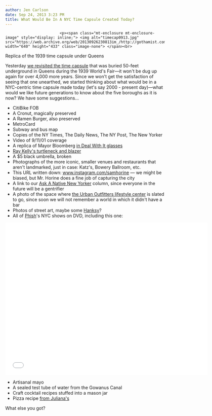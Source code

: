 ```yaml
---
author: Jen Carlson
date: Sep 24, 2013 3:23 PM
title: What Would Be In A NYC Time Capsule Created Today?
---
```



                            
                            
                            
                            <p><span class="mt-enclosure mt-enclosure-image" style="display: inline;"> <img alt="timecap0913.jpg" src="https://web.archive.org/web/20130926230813im_/http://gothamist.com/attachments/arts_jen/timecap0913.jpg" width="640" height="433" class="image-none"> </span><br>
<span class="photo_caption">Replica of the 1939 time capsule under Queens</span></p>

<p>Yesterday <a href="https://web.archive.org/web/20130926230813/http://gothamist.com/2013/09/23/75_years_ago_today_a_time_capsule_w.php">we revisited the time capsule</a> that was buried 50-feet underground in Queens during the 1939 World&apos;s Fair&#x2014;it won&apos;t be dug up again for over 4,000 more years. Since we won&apos;t get the satisfaction of seeing that one unearthed, we started thinking about what would be in a NYC-centric time capsule made today (let&apos;s say 2000 - present day)&#x2014;what would we like future generations to know about the five boroughs as it is now? We have some suggestions...</p>

<ul><li>CitiBike FOB
</li><li>A Cronut, magically preserved
</li><li>A Ramen Burger, also preserved
</li><li>MetroCard
</li><li>Subway and bus map
</li><li>Copies of the NY Times, The Daily News, The NY Post, The New Yorker
</li><li>Video of 9/11/01 coverage
</li><li>A replica of Mayor Bloomberg <a href="https://web.archive.org/web/20130926230813/http://gothamist.com/tags/dealwithit">in Deal With It glasses</a>
</li><li><a href="https://web.archive.org/web/20130926230813/https://twitter.com/ChristRobbins/statuses/262599819166629889">Ray Kelly&apos;s turtleneck and blazer</a>
</li><li>A $5 black umbrella, broken
</li><li>Photographs of the more iconic, smaller venues and restaurants that aren&apos;t landmarked, just in case: Katz&apos;s, Bowery Ballroom, etc.
</li><li>This URL written down: <a href="https://web.archive.org/web/20130926230813/http://instagram.com/samhorine">www.instagram.com/samhorine</a> &#x2014;&#xA0;we might be biased, but Mr. Horine does a fine job of capturing the city
</li><li>A link to our <a href="https://web.archive.org/web/20130926230813/http://gothamist.com/tags/askanativenewyorker">Ask A Native New Yorker</a> column, since everyone in the future will be a gentrifier
</li><li>A photo of the space where <a href="https://web.archive.org/web/20130926230813/http://gothamist.com/2013/07/03/urban_outfitters_to_build_3-story_l.php">the Urban Outfitters lifestyle center</a> is slated to go, since soon we will not remember a world in which it didn&apos;t have a bar
</li><li>Photos of street art, maybe some <a href="https://web.archive.org/web/20130926230813/http://gothamist.com/tags/hanksy">Hanksy</a>?
</li><li>All of <a href="https://web.archive.org/web/20130926230813/http://gothamist.com/tags/phish">Phish</a>&apos;s NYC shows on DVD, including this one:</li></ul>

<p><iframe width="640" height="480" src="//web.archive.org/web/20130926230813if_/http://www.youtube.com/embed/glxI8Z-cIl8" frameborder="0" allowfullscreen></iframe></p>

<ul><li>Artisanal mayo
</li><li>A sealed test tube of water from the Gowanus Canal
</li><li>Craft cocktail recipes stuffed into a mason jar
</li><li>Pizza recipe <a href="https://web.archive.org/web/20130926230813/http://gothamist.com/2013/09/20/the_ultimate_pizza_debate_grima.php">from Juliana&apos;s</a></li></ul>

<p>What else you got?</p>
                            
                            
                            
